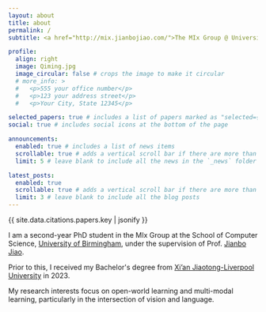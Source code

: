 ```yaml
---
layout: about
title: about
permalink: /
subtitle: <a href="http://mix.jianbojiao.com/">The MIx Group @ University of Birmingham</a>

profile:
  align: right
  image: Qiming.jpg
  image_circular: false # crops the image to make it circular
  # more_info: >
  #   <p>555 your office number</p>
  #   <p>123 your address street</p>
  #   <p>Your City, State 12345</p>

selected_papers: true # includes a list of papers marked as "selected={true}"
social: true # includes social icons at the bottom of the page

announcements:
  enabled: true # includes a list of news items
  scrollable: true # adds a vertical scroll bar if there are more than 3 news items
  limit: 5 # leave blank to include all the news in the `_news` folder

latest_posts:
  enabled: true
  scrollable: true # adds a vertical scroll bar if there are more than 3 new posts items
  limit: 3 # leave blank to include all the blog posts
---
```


<p>{{ site.data.citations.papers.key | jsonify }}</p>

<!-- Write your biography here. Tell the world about yourself. Link to your favorite [subreddit](http://reddit.com). You can put a picture in, too. The code is already in, just name your picture `prof_pic.jpg` and put it in the `img/` folder.

Put your address / P.O. box / other info right below your picture. You can also disable any of these elements by editing `profile` property of the YAML header of your `_pages/about.md`. Edit `_bibliography/papers.bib` and Jekyll will render your [publications page](/al-folio/publications/) automatically.

Link to your social media connections, too. This theme is set up to use [Font Awesome icons](https://fontawesome.com/) and [Academicons](https://jpswalsh.github.io/academicons/), like the ones below. Add your Facebook, Twitter, LinkedIn, Google Scholar, or just disable all of them. -->

I am a second-year PhD student in the MIx Group at the School of Computer Science, [University of Birmingham](https://www.birmingham.ac.uk/), under the supervision of Prof. [Jianbo Jiao](https://jianbojiao.com/).

Prior to this, I received my Bachelor's degree from [Xi’an Jiaotong-Liverpool University](https://www.xjtlu.edu.cn/en/) in 2023.

My research interests focus on open-world learning and multi-modal learning, particularly in the intersection of vision and language.
